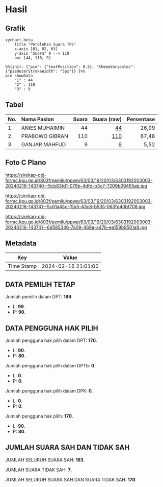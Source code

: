 # Hasil

## Grafik

```mermaid
xychart-beta
    title "Perolehan Suara TPS"
    x-axis [01, 02, 03]
    y-axis "Suara" 0 --> 110
    bar [44, 110, 9]
```

```mermaid
%%{init: {"pie": {"textPosition": 0.5}, "themeVariables": {"pieOuterStrokeWidth": "5px"}} }%%
pie showData
    "1" : 44
    "2" : 110
    "3" : 9
```

## Tabel

| No. | Nama Paslon    | Suara | Suara (raw) | Persentase |
|:--- |:-------------- | -----:| -----------:| ----------:|
| 1   | ANIES MUHAIMIN | 44    | [44][p-1]   | 26,99      |
| 2   | PRABOWO GIBRAN | 110   | [110][p-2]  | 67,48      |
| 3   | GANJAR MAHFUD  | 9     | [9][p-3]    | 5,52       |


[p-1]: https://github.com/gigit-pemilu/pemilu-2024-63-kalimantan-selatan/blob/main/pilpres/hitung-suara/sub/63-kalimantan-selatan/sub/03-banjar/sub/19-tatah-makmur/sub/2003-layap-baru/sub/003-tps/sub/paslon-1.txt
[p-2]: https://github.com/gigit-pemilu/pemilu-2024-63-kalimantan-selatan/blob/main/pilpres/hitung-suara/sub/63-kalimantan-selatan/sub/03-banjar/sub/19-tatah-makmur/sub/2003-layap-baru/sub/003-tps/sub/paslon-2.txt
[p-3]: https://github.com/gigit-pemilu/pemilu-2024-63-kalimantan-selatan/blob/main/pilpres/hitung-suara/sub/63-kalimantan-selatan/sub/03-banjar/sub/19-tatah-makmur/sub/2003-layap-baru/sub/003-tps/sub/paslon-3.txt

## Foto C Plano

https://sirekap-obj-formc.kpu.go.id/803f/pemilu/ppwp/63/03/19/20/03/6303192003003-20240216-143740--9cb83fd1-079b-4dfd-b3c7-7209b09455ab.jpg

https://sirekap-obj-formc.kpu.go.id/803f/pemilu/ppwp/63/03/19/20/03/6303192003003-20240216-143741--5c61a45c-f5b5-43c8-b535-063fd40bf708.jpg

https://sirekap-obj-formc.kpu.go.id/803f/pemilu/ppwp/63/03/19/20/03/6303192003003-20240216-143741--6d585346-7a09-469a-a47b-ea159b9501a9.jpg


## Metadata

| Key        | Value               |
| ---------- | ------------------- |
| Time Stamp | 2024-02-16 21:01:00 |


## DATA PEMILIH TETAP

Jumlah pemilih dalam DPT: **189**.
 * L: **99**.
 * P: **90**.

## DATA PENGGUNA HAK PILIH

Jumlah pengguna hak pilih dalam DPT: **170**.
 * L: **90**.
 * P: **80**.

Jumlah pengguna hak pilih dalam DPTb: **0**.
 * L: **0**.
 * P: **0**.

Jumlah pengguna hak pilih dalam DPK: **0**.
 * L: **0**.
 * P: **0**.

Jumlah pengguna hak pilih: **170**.
 * L: **90**.
 * P: **80**.

## JUMLAH SUARA SAH DAN TIDAK SAH

JUMLAH SELURUH SUARA SAH: **163**.

JUMLAH SUARA TIDAK SAH: **7**.

JUMLAH SELURUH SUARA SAH DAN SUARA TIDAK SAH: **170**.


